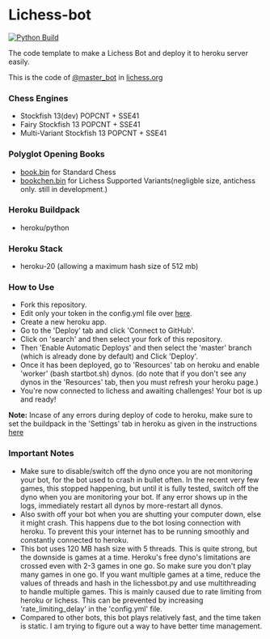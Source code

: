 # Lichess-bot

[![Python Build](https://github.com/The-bot-makers/Lichess-bot/actions/workflows/python-build.yml/badge.svg)](https://github.com/The-bot-makers/Lichess-bot/actions/workflows/python-build.yml)

The code template to make a Lichess Bot and deploy it to heroku server easily.

This is the code of [@master_bot](https://lichess.org/@/master_bot) in [lichess.org](https://lichess.org)

### Chess Engines

- Stockfish 13(dev) POPCNT + SSE41
- Fairy Stockfish 13 POPCNT + SSE41
- Multi-Variant Stockfish 13 POPCNT + SSE41

### Polyglot Opening Books

- [book.bin](/book.bin) for Standard Chess
- [bookchen.bin](/bookchen.bin) for Lichess Supported Variants(negligble size, antichess only. still in development.)

### Heroku Buildpack

- heroku/python

### Heroku Stack

- heroku-20 (allowing a maximum hash size of 512 mb)

### How to Use

- Fork this repository.
- Edit only your token in the config.yml file over [here](/config.yml#L1).
- Create a new heroku app.
- Go to the 'Deploy' tab and click 'Connect to GitHub'.
- Click on 'search' and then select your fork of this repository.
- Then 'Enable Automatic Deploys' and then select the 'master' branch (which is already done by default) and Click 'Deploy'.
- Once it has been deployed, go to 'Resources' tab on heroku and enable 'worker' (bash startbot.sh) dynos. (do note that if you don't see any dynos in the 'Resources' tab, then you must refresh your heroku page.)
- You're now connected to lichess and awaiting challenges! Your bot is up and ready!

**Note:** Incase of any errors during deploy of code to heroku, make sure to set the buildpack in the 'Settings' tab in heroku as given in the instructions [here](https://github.com/The-bot-makers/Lichess-bot#heroku-buildpack)

### Important Notes

- Make sure to disable/switch off the dyno once you are not monitoring your bot, for the bot used to crash in bullet often. In the recent very few games, this stopped happening, but until it is fully tested, switch off the dyno when you are monitoring your bot. If any error shows up in the logs, immediately restart all dynos by more-restart all dynos.
- Also swith off your bot when you are shutting your computer down, else it might crash. This happens due to the bot losing connection with heroku. To prevent this your internet has to be running smoothly and constantly connected to heroku.
- This bot uses 120 MB hash size with 5 threads. This is quite strong, but the downside is games at a time. Heroku's free dyno's limitations are crossed even with 2-3 games in one go. So make sure you don't play many games in one go. If you want multiple games at a time, reduce the values of threads and hash in the lichessbot.py and use multithreading to handle multiple games. This is mainly caused due to rate limiting from heroku or lichess. This can be prevented by increasing 'rate_limiting_delay' in the 'config.yml' file.
- Compared to other bots, this bot plays relatively fast, and the time taken is static. I am trying to figure out a way to have better time management.
